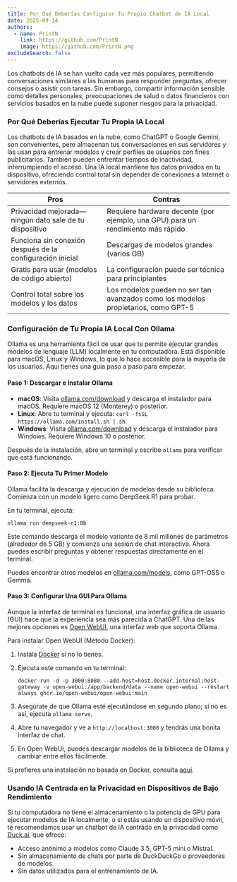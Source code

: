 ```yaml
---
title: Por Qué Deberías Configurar Tu Propio Chatbot de IA Local
date: 2025-09-14
authors:
  - name: PrintN
    link: https://github.com/PrintN
    image: https://github.com/PrintN.png
excludeSearch: false
---
```

Los chatbots de IA se han vuelto cada vez más populares, permitiendo conversaciones similares a las humanas para responder preguntas, ofrecer consejos o asistir con tareas. Sin embargo, compartir información sensible como detalles personales, preocupaciones de salud o datos financieros con servicios basados en la nube puede suponer riesgos para la privacidad.

### Por Qué Deberías Ejecutar Tu Propia IA Local
Los chatbots de IA basados en la nube, como ChatGPT o Google Gemini, son convenientes, pero almacenan tus conversaciones en sus servidores y las usan para entrenar modelos y crear perfiles de usuarios con fines publicitarios. También pueden enfrentar tiempos de inactividad, interrumpiendo el acceso. Una IA local mantiene tus datos privados en tu dispositivo, ofreciendo control total sin depender de conexiones a Internet o servidores externos.

| Pros                                                      | Contras                                                                           |
| --------------------------------------------------------- | --------------------------------------------------------------------------------- |
| Privacidad mejorada—ningún dato sale de tu dispositivo    | Requiere hardware decente (por ejemplo, una GPU) para un rendimiento más rápido   |
| Funciona sin conexión después de la configuración inicial | Descargas de modelos grandes (varios GB)                                          |
| Gratis para usar (modelos de código abierto)              | La configuración puede ser técnica para principiantes                             |
| Control total sobre los modelos y los datos               | Los modelos pueden no ser tan avanzados como los modelos propietarios, como GPT-5 |

### Configuración de Tu Propia IA Local Con Ollama
Ollama es una herramienta fácil de usar que te permite ejecutar grandes modelos de lenguaje (LLM) localmente en tu computadora. Está disponible para macOS, Linux y Windows, lo que lo hace accesible para la mayoría de los usuarios. Aquí tienes una guía paso a paso para empezar.

#### Paso 1: Descargar e Instalar Ollama
- **macOS**: Visita [ollama.com/download](https://ollama.com/download) y descarga el instalador para macOS. Requiere macOS 12 (Monterey) o posterior.
- **Linux**: Abre tu terminal y ejecuta: `curl -fsSL https://ollama.com/install.sh | sh`.
- **Windows**: Visita [ollama.com/download](https://ollama.com/download) y descarga el instalador para Windows. Requiere Windows 10 o posterior.

Después de la instalación, abre un terminal y escribe `ollama` para verificar que está funcionando.

#### Paso 2: Ejecuta Tu Primer Modelo
Ollama facilita la descarga y ejecución de modelos desde su biblioteca. Comienza con un modelo ligero como DeepSeek R1 para probar.

En tu terminal, ejecuta:
```
ollama run deepseek-r1:8b
```

Este comando descarga el modelo variante de 8 mil millones de parámetros (alrededor de 5 GB) y comienza una sesión de chat interactiva. Ahora puedes escribir preguntas y obtener respuestas directamente en el terminal.

Puedes encontrar otros modelos en [ollama.com/models](https://ollama.com/models), como GPT-OSS o Gemma.

#### Paso 3: Configurar Una GUI Para Ollama
Aunque la interfaz de terminal es funcional, una interfaz gráfica de usuario (GUI) hace que la experiencia sea más parecida a ChatGPT. Una de las mejores opciones es [Open WebUI](https://docs.openwebui.com/), una interfaz web que soporta Ollama.

Para instalar Open WebUI (Método Docker):

1. Instala [Docker](https://www.docker.com/) si no lo tienes.
2. Ejecuta este comando en tu terminal:

   ```
   docker run -d -p 3000:8080 --add-host=host.docker.internal:host-gateway -v open-webui:/app/backend/data --name open-webui --restart always ghcr.io/open-webui/open-webui:main
   ```
3. Asegúrate de que Ollama esté ejecutándose en segundo plano; si no es así, ejecuta `ollama serve`.
4. Abre tu navegador y ve a `http://localhost:3000` y tendrás una bonita interfaz de chat.
5. En Open WebUI, puedes descargar modelos de la biblioteca de Ollama y cambiar entre ellos fácilmente.

Si prefieres una instalación no basada en Docker, consulta [aquí](https://docs.openwebui.com/#manual-installation).

### Usando IA Centrada en la Privacidad en Dispositivos de Bajo Rendimiento
Si tu computadora no tiene el almacenamiento o la potencia de GPU para ejecutar modelos de IA localmente, o si estás usando un dispositivo móvil, te recomendamos usar un chatbot de IA centrado en la privacidad como [Duck.ai](https://duck.ai), que ofrece:
- Acceso anónimo a modelos como Claude 3.5, GPT-5 mini o Mistral.
- Sin almacenamiento de chats por parte de DuckDuckGo o proveedores de modelos.
- Sin datos utilizados para el entrenamiento de IA.